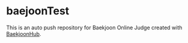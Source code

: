 # baejoonTest
This is an auto push repository for Baekjoon Online Judge created with [BaekjoonHub](https://github.com/BaekjoonHub/BaekjoonHub).
